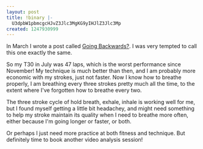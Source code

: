 ```yaml
---
layout: post
title: !binary |-
  U3dpbW1pbmcgcHJvZ3Jlc3MgKG9yIHJlZ3Jlc3Mp
created: 1247930999
---
```

In March I wrote a post called <a href="http://triathlon.willdyke.org/2009/03/05/going-backwards">Going Backwards?</a>. I was very tempted to call this one exactly the same. 

So my T30 in July was 47 laps, which is the worst performance since November! My technique is much better than then, and I am probably more economic with my strokes, just not faster. Now I know how to breathe properly, I am breathing every three strokes pretty much all the time, to the extent where I've forgotten how to breathe every two. 

The three stroke cycle of hold breath, exhale, inhale is working well for me, but I found myself getting a little bit headachey, and might need something to help my stroke maintain its quality when I need to breathe more often, either because I'm going longer or faster, or both. 

Or perhaps I just need more practice at both fitness and technique. But definitely time to book another video analysis session!

